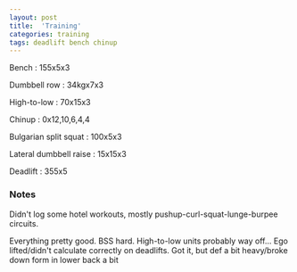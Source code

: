 ```yaml
---
layout: post
title:  'Training'
categories: training
tags: deadlift bench chinup
---
```


Bench : 155x5x3

Dumbbell row  : 34kgx7x3

High-to-low : 70x15x3

Chinup  : 0x12,10,6,4,4

Bulgarian split squat : 100x5x3

Lateral dumbbell raise  : 15x15x3

Deadlift  : 355x5

### Notes

Didn't log some hotel workouts, mostly pushup-curl-squat-lunge-burpee circuits.

Everything pretty good. BSS hard. High-to-low units probably way off... Ego lifted/didn't calculate correctly on deadlifts. Got it, but def a bit heavy/broke down form in lower back a bit
